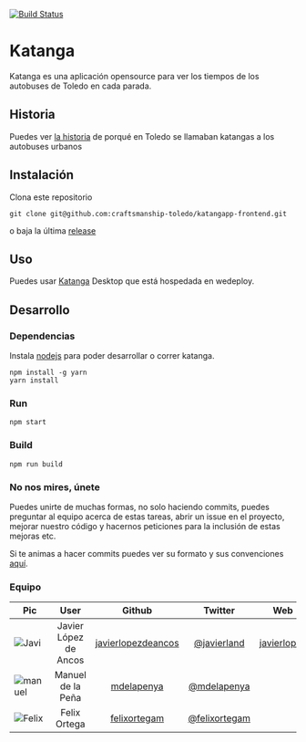 [![Build Status](https://travis-ci.org/craftsmanship-toledo/katangapp-frontend.svg?branch=dev)](https://travis-ci.org/craftsmanship-toledo/katangapp-frontend)

# Katanga

Katanga es una aplicación opensource  para ver los tiempos de los autobuses de Toledo en cada parada.

## Historia

Puedes ver [la historia](http://www.latribunadetoledo.es/noticia.cfm/Local/20100523/katangas/circulan/facebook/C12146B3-B5AA-5333-3B488A78CFC4076A) de porqué en Toledo se llamaban katangas a los autobuses urbanos

## Instalación 

Clona este repositorio

```shell
git clone git@github.com:craftsmanship-toledo/katangapp-frontend.git
```

o baja la última [release](https://github.com/craftsmanship-toledo/katangapp-frontend/releases)

## Uso

Puedes usar [Katanga](http://katanga.wedeploy.io/) Desktop que está hospedada en wedeploy.

## Desarrollo

### Dependencias

Instala [nodejs](https://nodejs.org/es/) para poder desarrollar o correr katanga.

```shell
npm install -g yarn
yarn install
```

### Run

````shell
npm start
````

### Build

```shell
npm run build
```

### No nos mires, únete

Puedes unirte de muchas formas, no solo haciendo commits, puedes preguntar al equipo acerca de estas tareas, abrir un issue en el proyecto, mejorar nuestro código y hacernos peticiones para la inclusión de estas mejoras etc.

Si te animas a hacer commits puedes ver su formato y sus convenciones [aquí](https://github.com/craftsmanship-toledo/katangapp-frontend/wiki/Formato-de-commits).

### Equipo

| Pic                                      |         User          |                  Github                  |                 Twitter                  |                   Web                    |
| ---------------------------------------- | :-------------------: | :--------------------------------------: | :--------------------------------------: | :--------------------------------------: |
| ![Javi](https://avatars3.githubusercontent.com/u/1202463?v=3&s=200) | Javier López de Ancos | [javierlopezdeancos](https://github.com/javierlopezdeancos) | [@javierland](https://twitter.com/javierland) | [javierlopez](http://public.javierlopezdeancos.wedeploy.io/) |
| ![manuel](https://avatars2.githubusercontent.com/u/951580?v=3&s=200) |   Manuel de la Peña   | [mdelapenya](https://github.com/mdelapenya) | [@mdelapenya](https://twitter.com/mdelapenya) |                                          |
| ![Felix](https://avatars0.githubusercontent.com/u/4701534?v=3&s=200) |     Felix Ortega      | [felixortegam](https://github.com/felixortegam) | [@felixortegam](https://twitter.com/felixortegam) |                                          |



